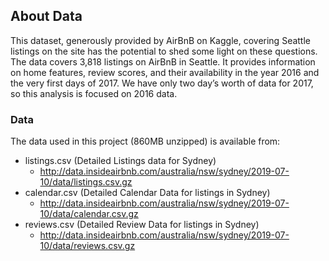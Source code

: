 ## About Data
This dataset, generously provided by AirBnB on Kaggle, covering Seattle listings on the site has the potential to shed some light on these questions. The data covers 3,818 listings on AirBnB in Seattle. It provides information on home features, review scores, and their availability in the year 2016 and the very first days of 2017. We have only two day’s worth of data for 2017, so this analysis is focused on 2016 data.

### Data
  
The data used in this project (860MB unzipped) is available from:
- listings.csv (Detailed Listings data for Sydney)
  - http://data.insideairbnb.com/australia/nsw/sydney/2019-07-10/data/listings.csv.gz
- calendar.csv (Detailed Calendar Data for listings in Sydney)
  - http://data.insideairbnb.com/australia/nsw/sydney/2019-07-10/data/calendar.csv.gz
- reviews.csv (Detailed Review Data for listings in Sydney)
  - http://data.insideairbnb.com/australia/nsw/sydney/2019-07-10/data/reviews.csv.gz
